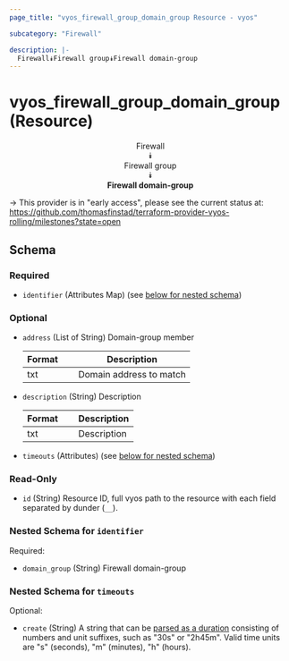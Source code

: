 ```yaml
---
page_title: "vyos_firewall_group_domain_group Resource - vyos"

subcategory: "Firewall"

description: |- 
  Firewall⯯Firewall group⯯Firewall domain-group
---
```


# vyos_firewall_group_domain_group (Resource)
<center>

Firewall  
⯯  
Firewall group  
⯯  
**Firewall domain-group**


</center>

-> This provider is in "early access", please see the current status at: https://github.com/thomasfinstad/terraform-provider-vyos-rolling/milestones?state=open

## Schema

### Required

- `identifier` (Attributes Map) (see [below for nested schema](#nestedatt--identifier))

### Optional

- `address` (List of String) Domain-group member

    |Format  &emsp;|Description              |
    |----------|---------------------------|
    |txt     &emsp;|Domain address to match  |
- `description` (String) Description

    |Format  &emsp;|Description  |
    |----------|---------------|
    |txt     &emsp;|Description  |
- `timeouts` (Attributes) (see [below for nested schema](#nestedatt--timeouts))

### Read-Only

- `id` (String) Resource ID, full vyos path to the resource with each field separated by dunder (`__`).

<a id="nestedatt--identifier"></a>
### Nested Schema for `identifier`

Required:

- `domain_group` (String) Firewall domain-group


<a id="nestedatt--timeouts"></a>
### Nested Schema for `timeouts`

Optional:

- `create` (String) A string that can be [parsed as a duration](https://pkg.go.dev/time#ParseDuration) consisting of numbers and unit suffixes, such as &#34;30s&#34; or &#34;2h45m&#34;. Valid time units are &#34;s&#34; (seconds), &#34;m&#34; (minutes), &#34;h&#34; (hours).  
